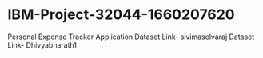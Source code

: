 # IBM-Project-32044-1660207620
Personal Expense Tracker Application
Dataset Link- sivimaselvaraj
Dataset Link- Dhivyabharath1

